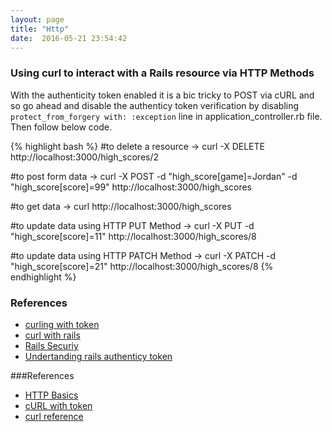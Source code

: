 ```yaml
---
layout: page
title: "Http"
date:  2016-05-21 23:54:42
---
```


### Using curl to interact with a Rails resource via HTTP Methods

With the authenticity token enabled it is a bic tricky to POST via cURL and so go ahead and disable the authenticy token verification by disabling `protect_from_forgery with: :exception` line in application_controller.rb file. Then follow below code.

{% highlight bash %}
#to delete a resource
→ curl -X DELETE http://localhost:3000/high_scores/2

#to post form data
→ curl -X POST -d "high_score[game]=Jordan" -d "high_score[score]=99" http://localhost:3000/high_scores

#to get data
→ curl http://localhost:3000/high_scores

#to update data using HTTP PUT Method
→ curl -X PUT -d "high_score[score]=11" http://localhost:3000/high_scores/8

#to update data using HTTP PATCH Method
→ curl -X PATCH -d "high_score[score]=21" http://localhost:3000/high_scores/8
{% endhighlight %}

### References
* [curling with token](https://robots.thoughtbot.com/curling-with-rails-authenticity-token)
* [curl with rails](http://commandercoriander.net/blog/2014/01/11/curling-with-rails/)
* [Rails Securiy](http://guides.rubyonrails.org/security.html)
* [Undertanding rails authenticy token](http://stackoverflow.com/questions/941594/understanding-the-rails-authenticity-token)

###References
* [HTTP Basics](https://robots.thoughtbot.com/back-to-basics-http-requests)
* [cURL with token](https://robots.thoughtbot.com/curling-with-rails-authenticity-token)
* [curl reference](https://curl.haxx.se/docs/httpscripting.html)
